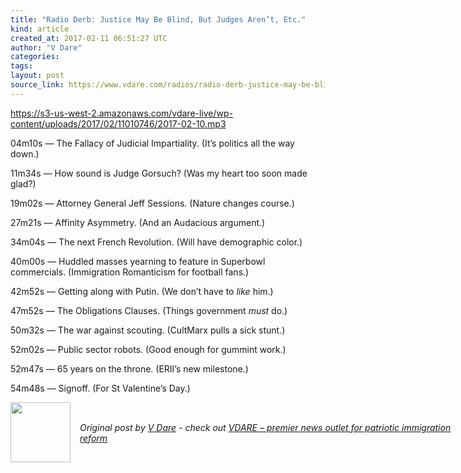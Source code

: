 ```yaml
---
title: "Radio Derb: Justice May Be Blind, But Judges Aren’t, Etc."
kind: article
created_at: 2017-02-11 06:51:27 UTC
author: "V Dare"
categories: 
tags: 
layout: post
source_link: https://www.vdare.com/radios/radio-derb-justice-may-be-blind-but-judges-arent-etc
---
```



<!-- Cheat sheet: front matter key values above generated by planet.rb


   Radio Derb: Justice May Be Blind, But Judges Aren’t, Etc.             # => "I Made a Pretty Gem - Planet.rb"
   https://www.vdare.com/radios/radio-derb-justice-may-be-blind-but-judges-arent-etc               # => "http://poteland.com/blog/i-made-a-pretty-gem-planet-dot-rb/"
   2017-02-11 06:51:27 UTC              # => "2012-04-14 05:17:00 UTC"
   &lt;div class=&quot;pf-content&quot;&gt;
&lt;a href=&quot;https://s3-us-west-2.amazonaws.com/vdare-live/wp-content/uploads/2017/02/11010746/2017-02-10.mp3&quot;&gt;https://s3-us-west-2.amazonaws.com/vdare-live/wp-content/uploads/2017/02/11010746/2017-02-10.mp3&lt;/a&gt;
&lt;p&gt;04m10s — The Fallacy of Judicial Impartiality. (It’s politics all the way down.)&lt;/p&gt;
&lt;p&gt;11m34s — How sound is Judge Gorsuch? (Was my heart too soon made glad?)&lt;/p&gt;
&lt;p&gt;19m02s — Attorney General Jeff Sessions. (Nature changes course.)&lt;/p&gt;
&lt;p&gt;27m21s — Affinity Asymmetry. (And an Audacious argument.)&lt;/p&gt;
&lt;p&gt;34m04s — The next French Revolution. (Will have demographic color.)&lt;/p&gt;&lt;div id=&quot;57966237cc52c74a5e1363c4&quot; class=&quot;vdb_player vdb_57966237cc52c74a5e1363c456bcd17ce4b018167fea5539&quot;&gt;    &lt;/div&gt;
&lt;p&gt;40m00s — Huddled masses yearning to feature in Superbowl&lt;br&gt;
commercials. (Immigration Romanticism for football fans.)&lt;/p&gt;
&lt;p&gt;42m52s — Getting along with Putin. (We don’t have to &lt;em&gt;like&lt;/em&gt; him.)&lt;/p&gt;
&lt;p&gt;47m52s — The Obligations Clauses. (Things government &lt;em&gt;must&lt;/em&gt; do.)&lt;/p&gt;
&lt;p&gt;50m32s — The war against scouting. (CultMarx pulls a sick stunt.)&lt;/p&gt;
&lt;p&gt;52m02s — Public sector robots. (Good enough for gummint work.)&lt;/p&gt;
&lt;p&gt;52m47s — 65 years on the throne. (ERII’s new milestone.)&lt;/p&gt;
&lt;p&gt;54m48s — Signoff. (For St Valentine’s Day.)&lt;/p&gt;
&lt;/div&gt;           # => "I’ve been hurting to write this ever since we had the idea of creating a Planet for Cubox..." (Continued)
   VDARE – premier news outlet for patriotic immigration reform              # => "This is where I tell you stuff"
   vdare-premier-news-outlet-for-patriotic-immigratio              # => "this-is-where-i-tell-you-stuff"
   https://www.vdare.com               # => "http://poteland.com/articles"
           # => "programming planet"
                 # => "go ruby jekyll"
                 # => "http://poteland.com/images/site-logo.png"
   V Dare                 # => "Pablo Astigarraga"
   @vdar                # => "poteland"
   http://twitter.com/@vdar            # => "http://twitter.com/poteland" -->
<div class="pf-content">
<a href="https://s3-us-west-2.amazonaws.com/vdare-live/wp-content/uploads/2017/02/11010746/2017-02-10.mp3">https://s3-us-west-2.amazonaws.com/vdare-live/wp-content/uploads/2017/02/11010746/2017-02-10.mp3</a>
<p>04m10s — The Fallacy of Judicial Impartiality. (It’s politics all the way down.)</p>
<p>11m34s — How sound is Judge Gorsuch? (Was my heart too soon made glad?)</p>
<p>19m02s — Attorney General Jeff Sessions. (Nature changes course.)</p>
<p>27m21s — Affinity Asymmetry. (And an Audacious argument.)</p>
<p>34m04s — The next French Revolution. (Will have demographic color.)</p><div id="57966237cc52c74a5e1363c4" class="vdb_player vdb_57966237cc52c74a5e1363c456bcd17ce4b018167fea5539">    </div>
<p>40m00s — Huddled masses yearning to feature in Superbowl<br>
commercials. (Immigration Romanticism for football fans.)</p>
<p>42m52s — Getting along with Putin. (We don’t have to <em>like</em> him.)</p>
<p>47m52s — The Obligations Clauses. (Things government <em>must</em> do.)</p>
<p>50m32s — The war against scouting. (CultMarx pulls a sick stunt.)</p>
<p>52m02s — Public sector robots. (Good enough for gummint work.)</p>
<p>52m47s — 65 years on the throne. (ERII’s new milestone.)</p>
<p>54m48s — Signoff. (For St Valentine’s Day.)</p>
</div><div class="">
  <img src="" style="width: 96px; height: 96;">
  <span style="position: absolute; padding: 32px 15px;">
    <i>Original post by <a href="http://twitter.com/@vdar">V Dare</a> - check out <a href="https://www.vdare.com">VDARE – premier news outlet for patriotic immigration reform</a></i>
  </span>
</div>
